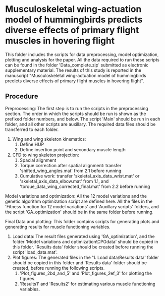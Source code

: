 # Musculoskeletal wing-actuation model of hummingbirds predicts diverse effects of primary flight muscles in hovering flight
This folder includes the scripts for data preprocessing, model optimization, plotting and analysis for the paper. All the data required to run these scripts can be found in the folder 'Data_complete.zip' submitted as electronic supplementary material. The results of this study is reported in the manuscript "Musculoskeletal wing-actuation model of hummingbirds predicts diverse effects of primary flight muscles in hovering flight".

## Procedure

Preprocessing: The first step is to run the scripts in the preprocessing section. The order in which the scripts should be run is shown as the prefixed folder numbers, and below. The script 'Main' should be run in each folder, and all other scripts are auxillary. The required data files should be transferred to each folder.
   1. Wing and wing skeleton kinematics:
         1. Define HUP
         2. Define insertion point and secondary muscle length
   2. CFD to wing skeleton projection:
         1. Spacial alignment
         2. Torque correction after spatial alignment: transfer 'shifted_wing_angles.mat' from 2.1 before running
         3. Cumulative work: transfer 'skeletal_axis_data_wrist.mat' or 'skeletal_axis_data_elbow.mat' from 1.1, and 'torque_data_wing_corrected_final.mat' from 2.2 before running

Model variations and optimization: All the 12 model variations and the genetic algorithm optimization script are defined here. All the files in the 'Fitness function for 12 model variations' and 'Auxillary scripts' folders, and the script 'GA_optimization' should be in the same folder before running.

Final Data and plotting: This folder contains scripts for generating plots and generating results for muscle functioning variables. 
   1. Load data: The result files generated using 'GA_optimization', and the folder 'Model variations and optimization\CPGdata' should be copied in this folder. 'Results data' folder should be created before running the script 'load_data.mat'.
   2. Plot figures: The generated files in the '1. Load data/Results data' folder should be copied in this folder and 'Results data' folder should be created, before running the following scripts.
         1. 'Plot_figures_2bd_and_5' and 'Plot_figures_2ef_3' for plotting the figures.
         2. 'Results1' and 'Results2' for estimating various muscle functioning variables.          
